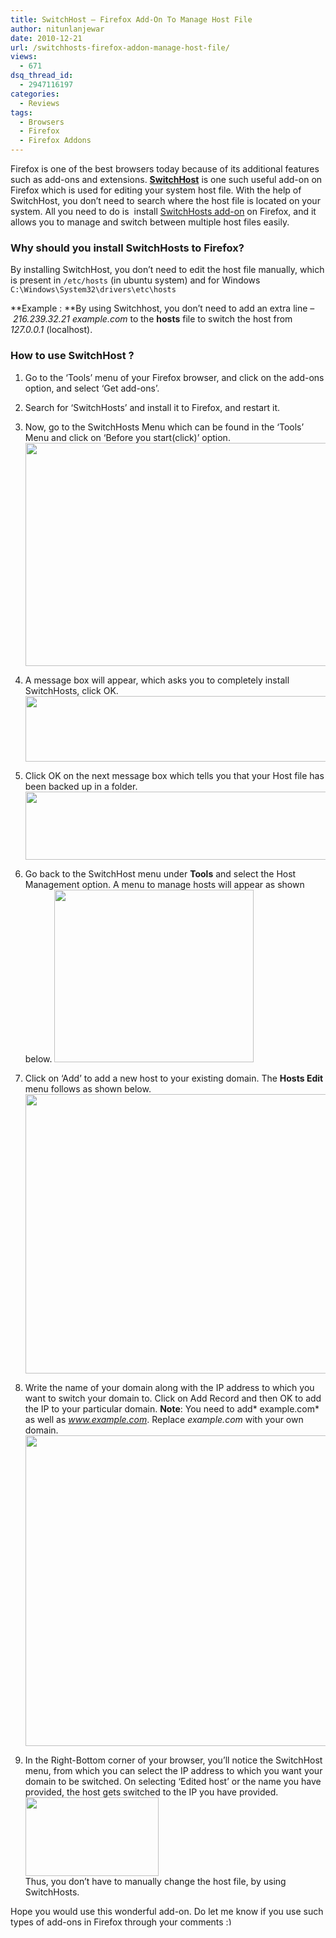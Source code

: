 ```yaml
---
title: SwitchHost – Firefox Add-On To Manage Host File
author: nitunlanjewar
date: 2010-12-21
url: /switchhosts-firefox-addon-manage-host-file/
views:
  - 671
dsq_thread_id:
  - 2947116197
categories:
  - Reviews
tags:
  - Browsers
  - Firefox
  - Firefox Addons
---
```

Firefox is one of the best browsers today because of its additional features such as add-ons and extensions. **<a href="https://addons.mozilla.org/en-Us/firefox/addon/14258/" onclick="_gaq.push(['_trackEvent', 'outbound-article', 'https://addons.mozilla.org/en-Us/firefox/addon/14258/', 'SwitchHost']);" >SwitchHost</a>** is one such useful add-on on Firefox which is used for editing your system host file. With the help of SwitchHost, you don&#8217;t need to search where the host file is located on your system. All you need to do is  install <a href="https://addons.mozilla.org/en-Us/firefox/addon/14258/" onclick="_gaq.push(['_trackEvent', 'outbound-article', 'https://addons.mozilla.org/en-Us/firefox/addon/14258/', 'SwitchHosts add-on']);" >SwitchHosts add-on</a> on Firefox, and it allows you to manage and switch between multiple host files easily.

### Why should you install SwitchHosts to Firefox?

By installing SwitchHost, you don&#8217;t need to edit the host file manually, which is present in `/etc/hosts` (in ubuntu system) and for Windows `C:\Windows\System32\drivers\etc\hosts`

**Example : **By using Switchhost, you don&#8217;t need to add an extra line &#8211; *216.239.32.21 example.com* to the **hosts** file to switch the host from *127.0.0.1* (localhost).

### How to use SwitchHost ?

  1. Go to the &#8216;Tools&#8217; menu of your Firefox browser, and click on the add-ons option, and select &#8216;Get add-ons&#8217;.
  2. Search for &#8216;SwitchHosts&#8217; and install it to Firefox, and restart it.
  3. Now, go to the SwitchHosts Menu which can be found in the &#8216;Tools&#8217; Menu and click on &#8216;Before you start(click)&#8217; option.
[<img class="alignnone size-full wp-image-34947" title="Devils-Workshop switchhost" src="http://cdn.devilsworkshop.org/files/2010/12/switchhost.jpg" alt="" width="496" height="357" />][1]

  4. A message box will appear, which asks you to completely install SwitchHosts, click OK.
[<img class="alignnone size-full wp-image-35000" title="sh2" src="http://cdn.devilsworkshop.org/files/2010/12/sh2.jpg" alt="" width="500" height="105" />][2]  
[][3]

  5. Click OK on the next message box which tells you that your Host file has been backed up in a folder.
[<img class="alignnone size-full wp-image-34997" title="Devils-workshop switch host1" src="http://cdn.devilsworkshop.org/files/2010/12/Devils-workshop-switch-host12.png" alt="" width="500" height="109" />][4]

[][4]

  6. Go back to the SwitchHost menu under **Tools** and select the Host Management option. A menu to manage hosts will appear as shown below.
[<img class="alignnone size-full wp-image-34944" title="Devils-workshop switchhost-2" src="http://cdn.devilsworkshop.org/files/2010/12/Devils-workshop-switchhost-21.png" alt="" width="319" height="276" />][5]  
[][5]

  7. Click on &#8216;Add&#8217; to add a new host to your existing domain. The **Hosts Edit** menu follows as shown below.
[<img class="alignnone size-full wp-image-34943" title="Devils-workshop switch host-3" src="http://cdn.devilsworkshop.org/files/2010/12/Devils-workshop-switch-host-31.png" alt="" width="500" height="447" />][6]

  8. Write the name of your domain along with the IP address to which you want to switch your domain to. Click on Add Record and then OK to add the IP to your particular domain. **Note**: You need to add* example.com* as well as *www.example.com*. Replace *example.com* with your own domain.
[<img class="alignnone size-medium wp-image-37242" title="DW switchHost 1" src="http://cdn.devilsworkshop.org/files/2010/12/DW-switchHost-1-600x552.png" alt="" width="540" height="497" />][7]

  9. In the Right-Bottom corner of your browser, you&#8217;ll notice the SwitchHost menu, from which you can select the IP address to which you want your domain to be switched. On selecting &#8216;Edited host&#8217; or the name you have provided, the host gets switched to the IP you have provided.
[<img class="alignnone size-full wp-image-37243" title="DW switchHost 2" src="http://cdn.devilsworkshop.org/files/2010/12/DW-switchHost-2.png" alt="" width="213" height="126" />][8]  
Thus, you don&#8217;t have to manually change the host file, by using SwitchHosts.

Hope you would use this wonderful add-on. Do let me know if you use such types of add-ons in Firefox through your comments <img src="http://devilsworkshop.org/wp-includes/images/smilies/simple-smile.png" alt=":)" class="wp-smiley" style="height: 1em; max-height: 1em;" /></ol>

 [1]: http://cdn.devilsworkshop.org/files/2010/12/switchhost.jpg
 [2]: http://cdn.devilsworkshop.org/files/2010/12/sh2.jpg
 [3]: http://cdn.devilsworkshop.org/files/2010/12/devils-workshop-switch-host-6.jpg
 [4]: http://cdn.devilsworkshop.org/files/2010/12/Devils-workshop-switch-host12.png
 [5]: http://cdn.devilsworkshop.org/files/2010/12/Devils-workshop-switchhost-21.png
 [6]: http://cdn.devilsworkshop.org/files/2010/12/Devils-workshop-switch-host-31.png
 [7]: http://cdn.devilsworkshop.org/files/2010/12/DW-switchHost-1.png
 [8]: http://cdn.devilsworkshop.org/files/2010/12/DW-switchHost-2.png
